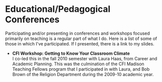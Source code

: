 # Educational/Pedagogical Conferences

Participating and/or presenting in conferences and workshops focused primarily on teaching is a regular part of what I do. Here is a list of some of those in which I've participated. If I presented, there is a link to my slides.

* **CFI Workshop: Getting to Know Your Classroom Climate**<br>I co-led this in the fall 2010 semester with Laura Haas, from Career and Academic Planning. This was the culmination of the CFI Madison Teaching Fellows program that I participated in with Laura, and Bob Brown of the Religion Department during the 2009-10 academic year.